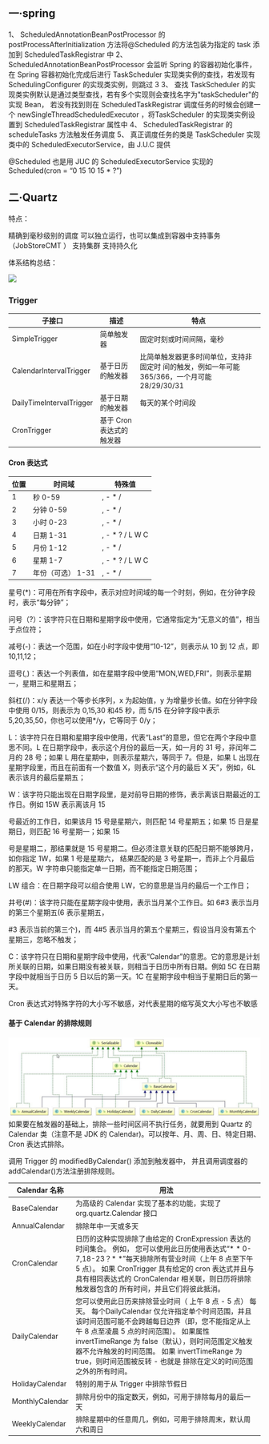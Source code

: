 ## 一·spring

1、 ScheduledAnnotationBeanPostProcessor 的 postProcessAfterInitialization 方法将@Scheduled 的方法包装为指定的 task
添加到 ScheduledTaskRegistrar 中
2、 ScheduledAnnotationBeanPostProcessor 会监听 Spring 的容器初始化事件，在 Spring 容器初始化完成后进行
TaskScheduler 实现类实例的查找，若发现有 SchedulingConfigurer 的实现类实例，则跳过 3
3、 查找 TaskScheduler 的实现类实例默认是通过类型查找，若有多个实现则会查找名字为"taskScheduler"的实现 Bean，
若没有找到则在 ScheduledTaskRegistrar 调度任务的时候会创建一个 newSingleThreadScheduledExecutor ，将TaskScheduler 的实现类实例设置到 ScheduledTaskRegistrar 属性中
4、 ScheduledTaskRegistrar 的 scheduleTasks 方法触发任务调度
5、 真正调度任务的类是 TaskScheduler 实现类中的 ScheduledExecutorService，由 J.U.C 提供

@Scheduled 也是用 JUC 的 ScheduledExecutorService 实现的Scheduled(cron = “0 15 10 15 * ?”)

## 二·Quartz 

特点：

精确到毫秒级别的调度
可以独立运行，也可以集成到容器中支持事务（JobStoreCMT ）
支持集群
支持持久化

体系结构总结：

![](D:\workspace\language\github\learnCode\interview\ejob\images\quartz核心.jpg)



### Trigger

| **子接口**               | **描述**                 | **特点**                                                     |
| ------------------------ | ------------------------ | ------------------------------------------------------------ |
| SimpleTrigger            | 简单触发器               | 固定时刻或时间间隔，毫秒                                     |
| CalendarIntervalTrigger  | 基于日历的触发器         | 比简单触发器更多时间单位，支持非固定时  间的触发，例如一年可能 365/366，一个月可能 28/29/30/31 |
| DailyTimeIntervalTrigger | 基于日期的触发器         | 每天的某个时间段                                             |
| CronTrigger              | 基于 Cron 表达式的触发器 |                                                              |

#### Cron 表达式

|位置	|时间域		|特殊值|
| ------------------------ | ------------------------ | ------------------------------------------------------------ |
|1	|秒	0-59	|, - * /|
|2	|分钟	0-59	|, - * /|
|3	|小时	0-23	|, - * /|
|4	|日期	1-31	|, - * ? / L W C|
|5	|月份	1-12	|, - * /|
|6	|星期	1-7	|, - * ? / L W C|
|7	|年份（可选）	1-31	|, - * /|




星号(*)：可用在所有字段中，表示对应时间域的每一个时刻，例如，在分钟字段时，表示“每分钟”；  

问号（?）：该字符只在日期和星期字段中使用，它通常指定为“无意义的值”，相当于点位符；

减号(-)：表达一个范围，如在小时字段中使用“10-12”，则表示从 10 到 12 点，即 10,11,12；

逗号(,)：表达一个列表值，如在星期字段中使用“MON,WED,FRI”，则表示星期一，星期三和星期五；

斜杠(/)：x/y 表达一个等步长序列，x 为起始值，y 为增量步长值。如在分钟字段中使用 0/15，则表示为 0,15,30 和45 秒，而 5/15 在分钟字段中表示 5,20,35,50，你也可以使用*/y，它等同于 0/y；

 

L：该字符只在日期和星期字段中使用，代表“Last”的意思，但它在两个字段中意思不同。L 在日期字段中，表示这个月份的最后一天，如一月的 31 号，非闰年二月的 28 号；如果 L 用在星期中，则表示星期六，等同于 7。但是，如果 L 出现在星期字段里，而且在前面有一个数值 X，则表示“这个月的最后 X 天”，例如，6L 表示该月的最后星期五；

W：该字符只能出现在日期字段里，是对前导日期的修饰，表示离该日期最近的工作日。例如 15W 表示离该月 15

号最近的工作日，如果该月 15 号是星期六，则匹配 14 号星期五；如果 15 日是星期日，则匹配 16 号星期一；如果 15

号是星期二，那结果就是 15 号星期二。但必须注意关联的匹配日期不能够跨月，如你指定 1W，如果 1 号是星期六， 结果匹配的是 3 号星期一，而非上个月最后的那天。W 字符串只能指定单一日期，而不能指定日期范围；

LW 组合：在日期字段可以组合使用 LW，它的意思是当月的最后一个工作日；

井号(#)：该字符只能在星期字段中使用，表示当月某个工作日。如 6#3 表示当月的第三个星期五(6 表示星期五，

\#3 表示当前的第三个)，而 4#5 表示当月的第五个星期三，假设当月没有第五个星期三，忽略不触发；

C：该字符只在日期和星期字段中使用，代表“Calendar”的意思。它的意思是计划所关联的日期，如果日期没有被关联，则相当于日历中所有日期。例如 5C 在日期字段中就相当于日历 5 日以后的第一天。1C 在星期字段中相当于星期日后的第一天。

Cron 表达式对特殊字符的大小写不敏感，对代表星期的缩写英文大小写也不敏感



#### 基于 Calendar 的排除规则

 

![img](images/clip_image002.jpg)如果要在触发器的基础上，排除一些时间区间不执行任务，就要用到 Quartz 的Calendar 类（注意不是 JDK 的 Calendar)。可以按年、月、周、日、特定日期、Cron 表达式排除。

调用 Trigger 的 modifiedByCalendar() 添加到触发器中， 并且调用调度器的addCalendar()方法注册排除规则。

| **Calendar**  **名称** | **用法**                                                     |
| ---------------------- | ------------------------------------------------------------ |
| BaseCalendar           | 为高级的 Calendar 实现了基本的功能，实现了 org.quartz.Calendar  接口 |
| AnnualCalendar         | 排除年中一天或多天                                           |
| CronCalendar           | 日历的这种实现排除了由给定的 CronExpression 表达的时间集合。 例如， 您可以使用此日历使用表达式“* * 0-7,18-23？* *”每天排除所有营业时间（上午 8 点至下午 5 点）。 如果 CronTrigger  具有给定的 cron 表达式并且与具有相同表达式的  CronCalendar 相关联，则日历将排除触发器包含的  所有时间，并且它们将彼此抵消。 |
| DailyCalendar          | 您可以使用此日历来排除营业时间（ 上午 8 点 - 5 点） 每天。 每个DailyCalendar 仅允许指定单个时间范围，并且该时间范围可能不会跨越每日边界（即，您不能指定从上午 8 点至凌晨 5 点的时间范围）。  如果属性 invertTimeRange 为 false（默认），则时间范围定义触发器不允许触发的时间范围。 如果 invertTimeRange 为 true，则时间范围被反转 - 也就是  排除在定义的时间范围之外的所有时间。 |
| HolidayCalendar        | 特别的用于从 Trigger 中排除节假日                            |
| MonthlyCalendar        | 排除月份中的指定数天，例如，可用于排除每月的最后一天         |
| WeeklyCalendar         | 排除星期中的任意周几，例如，可用于排除周末，默认周六和周日   |